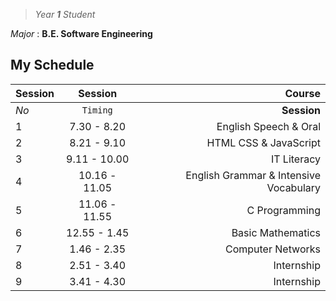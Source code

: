 >*Year **1** Student*

*Major* : **B.E. Software Engineering**
## My Schedule
| Session |    Session    |               Course                   |
| ------- |:-------------:| --------------------------------------:|
|  *No*   |   `Timing`    |             **Session**                |
|   1     | 7.30 - 8.20   |        English Speech & Oral           |
|   2     | 8.21 - 9.10   |        HTML CSS & JavaScript           |
|   3     | 9.11 - 10.00  |              IT Literacy               |
|   4     | 10.16 - 11.05 | English Grammar & Intensive Vocabulary |
|   5     | 11.06 - 11.55 |           C Programming                |
|   6     | 12.55 - 1.45  |           Basic Mathematics            |
|   7     | 1.46 - 2.35   |           Computer Networks            |
|   8     | 2.51 - 3.40   |               Internship               |
|   9     | 3.41 - 4.30   |               Internship               |
